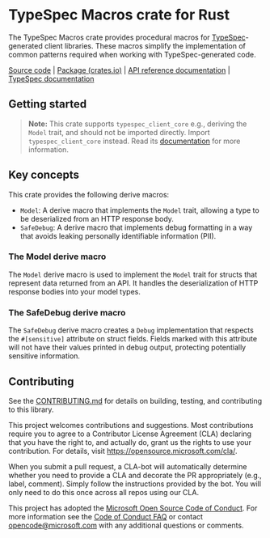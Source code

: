 # TypeSpec Macros crate for Rust

The TypeSpec Macros crate provides procedural macros for [TypeSpec](https://typespec.io)-generated client libraries. These macros simplify the implementation of common patterns required when working with TypeSpec-generated code.

[Source code] | [Package (crates.io)] | [API reference documentation] | [TypeSpec documentation]

## Getting started

> **Note:** This crate supports `typespec_client_core` e.g., deriving the `Model` trait, and should not be imported directly. Import `typespec_client_core` instead. Read its [documentation](https://docs.rs/typespec_client_core) for more information.

## Key concepts

This crate provides the following derive macros:

- `Model`: A derive macro that implements the `Model` trait, allowing a type to be deserialized from an HTTP response body.
- `SafeDebug`: A derive macro that implements debug formatting in a way that avoids leaking personally identifiable information (PII).

### The Model derive macro

The `Model` derive macro is used to implement the `Model` trait for structs that represent data returned from an API. It handles the deserialization of HTTP response bodies into your model types.

### The SafeDebug derive macro

The `SafeDebug` derive macro creates a `Debug` implementation that respects the `#[sensitive]` attribute on struct fields. Fields marked with this attribute will not have their values printed in debug output, protecting potentially sensitive information.

## Contributing

See the [CONTRIBUTING.md] for details on building, testing, and contributing to this library.

This project welcomes contributions and suggestions. Most contributions require you to agree to a Contributor License Agreement (CLA) declaring that you have the right to, and actually do, grant us the rights to use your contribution. For details, visit <https://opensource.microsoft.com/cla/>.

When you submit a pull request, a CLA-bot will automatically determine whether you need to provide a CLA and decorate the PR appropriately (e.g., label, comment). Simply follow the instructions provided by the bot. You will only need to do this once across all repos using our CLA.

This project has adopted the [Microsoft Open Source Code of Conduct]. For more information see the [Code of Conduct FAQ] or contact <opencode@microsoft.com> with any additional questions or comments.

[Source code]: https://github.com/Azure/azure-sdk-for-rust/tree/main/sdk/typespec/typespec_macros/src
[Package (crates.io)]: https://crates.io/crates/typespec_macros
[API reference documentation]: https://docs.rs/typespec_macros
[TypeSpec documentation]: https://typespec.io/
[CONTRIBUTING.md]: https://github.com/Azure/azure-sdk-for-rust/blob/main/CONTRIBUTING.md
[Microsoft Open Source Code of Conduct]: https://opensource.microsoft.com/codeofconduct/
[Code of Conduct FAQ]: https://opensource.microsoft.com/codeofconduct/faq/

